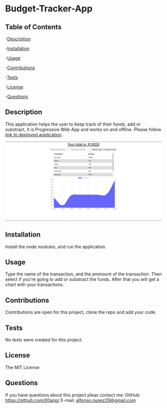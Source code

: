 # Budget-Tracker-App
## Table of Contents
-[Description](#description)

-[Installation](#installation)

-[Usage](#usage)

-[Contributions](#contributions)

-[Tests](#tests)

-[License](#license)

-[Questions](#questions)

## Description
This application helps the user to keep track of their funds, add or substract, it is Progressive Web App and works on and offline.
Please follow [link to deployed application](https://still-headland-45403.herokuapp.com/).

![Screenshot](./public/assets/captura.png)
## Installation
Install the node modules, and run the application.
## Usage
Type the name of the transaction, and the ammount of the transaction. Then select if you're going to add or substract the funds. After that you will get a chart with your transactions.
## Contributions
Contributions are open for this project, clone the repo and add your code.
## Tests
No tests were created for this project.
## License
The MIT License
## Questions
If you have questions about this project pleas contact me:
GitHub: https://github.com/00anp/
E-mail: alfonso.nunez29@gmail.com